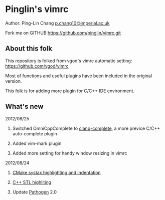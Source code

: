 Pinglin's vimrc
============
Author: Ping-Lin Chang <p.chang10@imperial.ac.uk>

Fork me on GITHUB https://github.com/pinglin/vimrc.git

About this folk
----------------

This repository is folked from vgod's vimrc automatic setting: https://github.com/vgod/vimrc 

Most of functions and useful plugins have been included in the original version.

This folk is for adding more plugin for C/C++ IDE environment.

What's new
----------------

2012/08/25

1. Switched OmniCppComplete to [clang-complete](https://github.com/Rip-Rip/clang_complete), a more previce C/C++ auto-complete plugin

2. Added vim-mark plugin

3. Added more setting for handy window resizing in vimrc

2012/08/24

1. [CMake systax highlighting and indentation](http://www.cmake.org/Wiki/CMake_Editors_Support)

2. [C++ STL highliting](http://www.vim.org/scripts/script.php?script_id=1640) 

3. Update [Pathogen](https://github.com/tpope/vim-pathogen) 2.0
